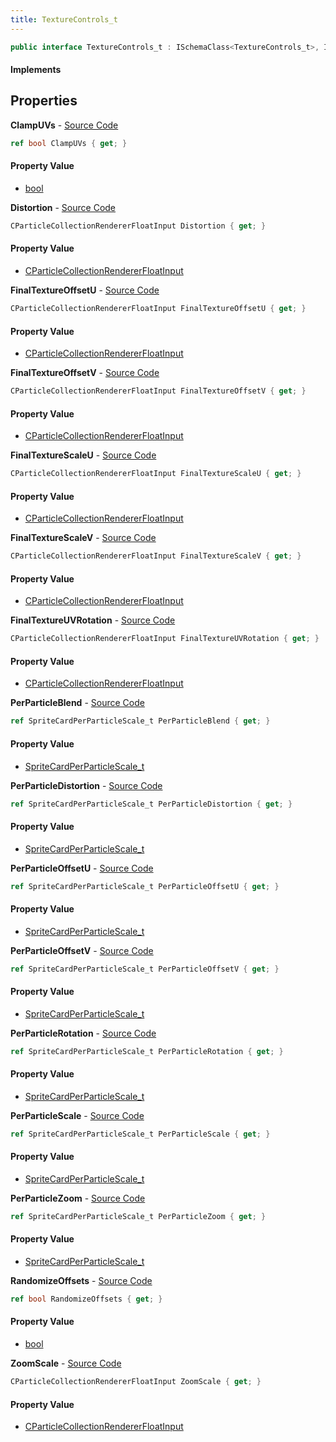 ```yaml
---
title: TextureControls_t
---
```


```csharp
public interface TextureControls_t : ISchemaClass<TextureControls_t>, ISchemaField, ISchemaClass, INativeHandle
```

#### Implements

## Properties

**ClampUVs** - [Source Code](https://github.com/swiftly-solution/swiftlys2/blob/main/managed/src/SwiftlyS2.Generated/Schemas/Interfaces/TextureControls_t.cs#L32)

```csharp
ref bool ClampUVs { get; }
```

#### Property Value

- [bool](https://learn.microsoft.com/dotnet/api/system.boolean)

**Distortion** - [Source Code](https://github.com/swiftly-solution/swiftlys2/blob/main/managed/src/SwiftlyS2.Generated/Schemas/Interfaces/TextureControls_t.cs#L28)

```csharp
CParticleCollectionRendererFloatInput Distortion { get; }
```

#### Property Value

- [CParticleCollectionRendererFloatInput](/docs/api/shared/schemadefinitions/cparticlecollectionrendererfloatinput)

**FinalTextureOffsetU** - [Source Code](https://github.com/swiftly-solution/swiftlys2/blob/main/managed/src/SwiftlyS2.Generated/Schemas/Interfaces/TextureControls_t.cs#L20)

```csharp
CParticleCollectionRendererFloatInput FinalTextureOffsetU { get; }
```

#### Property Value

- [CParticleCollectionRendererFloatInput](/docs/api/shared/schemadefinitions/cparticlecollectionrendererfloatinput)

**FinalTextureOffsetV** - [Source Code](https://github.com/swiftly-solution/swiftlys2/blob/main/managed/src/SwiftlyS2.Generated/Schemas/Interfaces/TextureControls_t.cs#L22)

```csharp
CParticleCollectionRendererFloatInput FinalTextureOffsetV { get; }
```

#### Property Value

- [CParticleCollectionRendererFloatInput](/docs/api/shared/schemadefinitions/cparticlecollectionrendererfloatinput)

**FinalTextureScaleU** - [Source Code](https://github.com/swiftly-solution/swiftlys2/blob/main/managed/src/SwiftlyS2.Generated/Schemas/Interfaces/TextureControls_t.cs#L16)

```csharp
CParticleCollectionRendererFloatInput FinalTextureScaleU { get; }
```

#### Property Value

- [CParticleCollectionRendererFloatInput](/docs/api/shared/schemadefinitions/cparticlecollectionrendererfloatinput)

**FinalTextureScaleV** - [Source Code](https://github.com/swiftly-solution/swiftlys2/blob/main/managed/src/SwiftlyS2.Generated/Schemas/Interfaces/TextureControls_t.cs#L18)

```csharp
CParticleCollectionRendererFloatInput FinalTextureScaleV { get; }
```

#### Property Value

- [CParticleCollectionRendererFloatInput](/docs/api/shared/schemadefinitions/cparticlecollectionrendererfloatinput)

**FinalTextureUVRotation** - [Source Code](https://github.com/swiftly-solution/swiftlys2/blob/main/managed/src/SwiftlyS2.Generated/Schemas/Interfaces/TextureControls_t.cs#L24)

```csharp
CParticleCollectionRendererFloatInput FinalTextureUVRotation { get; }
```

#### Property Value

- [CParticleCollectionRendererFloatInput](/docs/api/shared/schemadefinitions/cparticlecollectionrendererfloatinput)

**PerParticleBlend** - [Source Code](https://github.com/swiftly-solution/swiftlys2/blob/main/managed/src/SwiftlyS2.Generated/Schemas/Interfaces/TextureControls_t.cs#L34)

```csharp
ref SpriteCardPerParticleScale_t PerParticleBlend { get; }
```

#### Property Value

- [SpriteCardPerParticleScale_t](/docs/api/shared/schemadefinitions/spritecardperparticlescale_t)

**PerParticleDistortion** - [Source Code](https://github.com/swiftly-solution/swiftlys2/blob/main/managed/src/SwiftlyS2.Generated/Schemas/Interfaces/TextureControls_t.cs#L46)

```csharp
ref SpriteCardPerParticleScale_t PerParticleDistortion { get; }
```

#### Property Value

- [SpriteCardPerParticleScale_t](/docs/api/shared/schemadefinitions/spritecardperparticlescale_t)

**PerParticleOffsetU** - [Source Code](https://github.com/swiftly-solution/swiftlys2/blob/main/managed/src/SwiftlyS2.Generated/Schemas/Interfaces/TextureControls_t.cs#L38)

```csharp
ref SpriteCardPerParticleScale_t PerParticleOffsetU { get; }
```

#### Property Value

- [SpriteCardPerParticleScale_t](/docs/api/shared/schemadefinitions/spritecardperparticlescale_t)

**PerParticleOffsetV** - [Source Code](https://github.com/swiftly-solution/swiftlys2/blob/main/managed/src/SwiftlyS2.Generated/Schemas/Interfaces/TextureControls_t.cs#L40)

```csharp
ref SpriteCardPerParticleScale_t PerParticleOffsetV { get; }
```

#### Property Value

- [SpriteCardPerParticleScale_t](/docs/api/shared/schemadefinitions/spritecardperparticlescale_t)

**PerParticleRotation** - [Source Code](https://github.com/swiftly-solution/swiftlys2/blob/main/managed/src/SwiftlyS2.Generated/Schemas/Interfaces/TextureControls_t.cs#L42)

```csharp
ref SpriteCardPerParticleScale_t PerParticleRotation { get; }
```

#### Property Value

- [SpriteCardPerParticleScale_t](/docs/api/shared/schemadefinitions/spritecardperparticlescale_t)

**PerParticleScale** - [Source Code](https://github.com/swiftly-solution/swiftlys2/blob/main/managed/src/SwiftlyS2.Generated/Schemas/Interfaces/TextureControls_t.cs#L36)

```csharp
ref SpriteCardPerParticleScale_t PerParticleScale { get; }
```

#### Property Value

- [SpriteCardPerParticleScale_t](/docs/api/shared/schemadefinitions/spritecardperparticlescale_t)

**PerParticleZoom** - [Source Code](https://github.com/swiftly-solution/swiftlys2/blob/main/managed/src/SwiftlyS2.Generated/Schemas/Interfaces/TextureControls_t.cs#L44)

```csharp
ref SpriteCardPerParticleScale_t PerParticleZoom { get; }
```

#### Property Value

- [SpriteCardPerParticleScale_t](/docs/api/shared/schemadefinitions/spritecardperparticlescale_t)

**RandomizeOffsets** - [Source Code](https://github.com/swiftly-solution/swiftlys2/blob/main/managed/src/SwiftlyS2.Generated/Schemas/Interfaces/TextureControls_t.cs#L30)

```csharp
ref bool RandomizeOffsets { get; }
```

#### Property Value

- [bool](https://learn.microsoft.com/dotnet/api/system.boolean)

**ZoomScale** - [Source Code](https://github.com/swiftly-solution/swiftlys2/blob/main/managed/src/SwiftlyS2.Generated/Schemas/Interfaces/TextureControls_t.cs#L26)

```csharp
CParticleCollectionRendererFloatInput ZoomScale { get; }
```

#### Property Value

- [CParticleCollectionRendererFloatInput](/docs/api/shared/schemadefinitions/cparticlecollectionrendererfloatinput)


